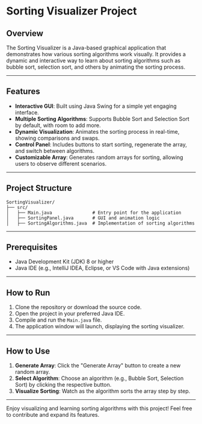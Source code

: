 # Sorting Visualizer Project

## Overview
The Sorting Visualizer is a Java-based graphical application that demonstrates how various sorting algorithms work visually. It provides a dynamic and interactive way
to learn about sorting algorithms such as bubble sort, selection sort, and others by animating the sorting process.

---

## Features
- **Interactive GUI**: Built using Java Swing for a simple yet engaging interface.
- **Multiple Sorting Algorithms**: Supports Bubble Sort and Selection Sort by default, with room to add more.
- **Dynamic Visualization**: Animates the sorting process in real-time, showing comparisons and swaps.
- **Control Panel**: Includes buttons to start sorting, regenerate the array, and switch between algorithms.
- **Customizable Array**: Generates random arrays for sorting, allowing users to observe different scenarios.

---

## Project Structure
```
SortingVisualizer/
├── src/
│   ├── Main.java               # Entry point for the application
│   ├── SortingPanel.java       # GUI and animation logic
│   ├── SortingAlgorithms.java  # Implementation of sorting algorithms

```

---

## Prerequisites
- Java Development Kit (JDK) 8 or higher
- Java IDE (e.g., IntelliJ IDEA, Eclipse, or VS Code with Java extensions)

---

## How to Run
1. Clone the repository or download the source code.
2. Open the project in your preferred Java IDE.
3. Compile and run the `Main.java` file.
4. The application window will launch, displaying the sorting visualizer.

---

## How to Use
1. **Generate Array**: Click the "Generate Array" button to create a new random array.
2. **Select Algorithm**: Choose an algorithm (e.g., Bubble Sort, Selection Sort) by clicking the respective button.
3. **Visualize Sorting**: Watch as the algorithm sorts the array step by step.

---


Enjoy visualizing and learning sorting algorithms with this project! Feel free to contribute and expand its features.

